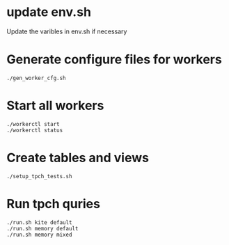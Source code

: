 # update env.sh 
Update the varibles in env.sh if necessary

# Generate configure files for workers
```
./gen_worker_cfg.sh
```

# Start all workers
```
./workerctl start
./workerctl status
```

# Create tables and views
```
./setup_tpch_tests.sh
```

# Run tpch quries
```
./run.sh kite default
./run.sh memory default
./run.sh memory mixed
```
